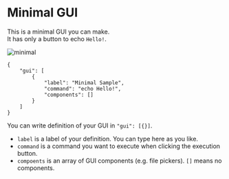 # Minimal GUI
This is a minimal GUI you can make.<br>
It has only a button to echo `Hello!`.<br>

![minimal](https://user-images.githubusercontent.com/69258547/192091288-72b69003-eafa-41ef-8167-5d0e0fe010d9.png)

```
{
    "gui": [
        {
            "label": "Minimal Sample",
            "command": "echo Hello!",
            "components": []
        }
    ]
}
```

You can write definition of your GUI in `"gui": [{}]`.<br>
- `label` is a label of your definition. You can type here as you like.
- `command` is a command you want to execute when clicking the execution button.
- `compoents` is an array of GUI components (e.g. file pickers). `[]` means no components.
